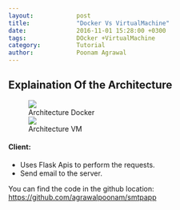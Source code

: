 ```yaml
---
layout:            post
title:             "Docker Vs VirtualMachine"
date:              2016-11-01 15:28:00 +0300
tags:              DOcker +VirtualMachine
category:          Tutorial
author:            Poonam Agrawal
---
```



## Explaination Of the Architecture

<div>

<figure>
<img src="{{ site.github.url }}/media/img/Architecture_Docker.png" />
<figcaption>Architecture Docker</figcaption>
</b>
</b>
<img src="{{ site.github.url }}/media/img/Architecture_VM.png" />
<figcaption>Architecture VM</figcaption>
</figure>

</div>



#### Client:

- Uses Flask Apis to perform the requests.
- Send email to the server.




You can find the code in the github location: <a href="https://github.com/agrawalpoonam/smtpapp">
https://github.com/agrawalpoonam/smtpapp
</a>

